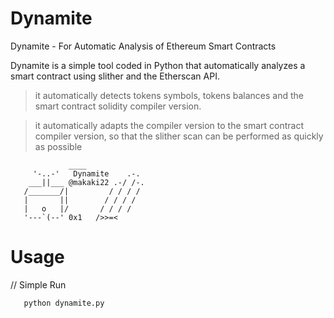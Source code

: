 # Dynamite
Dynamite - For Automatic Analysis of Ethereum Smart Contracts

Dynamite is a simple tool coded in Python that automatically analyzes a smart contract using slither and the Etherscan API.

> it automatically detects tokens symbols, tokens balances and the smart contract solidity compiler version.

> it automatically adapts the compiler version to the smart contract compiler version, so that the slither scan can be performed as quickly as possible

                 ____
         '-..-'   Dynamite    .-.
        ___||___ @makaki22 .-/ /-.
       /_______/|         / / / /   
       |       ||        / / / /
       |   o   |/       / / / / 
       '---`(--' 0x1   />>=<

# Usage
// Simple Run

       python dynamite.py




